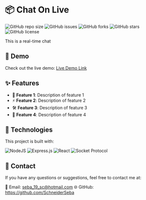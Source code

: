 # 📦 Chat On Live

![GitHub repo size](https://img.shields.io/github/repo-size/usuario/proyecto?style=flat-square)
![GitHub issues](https://img.shields.io/github/issues/usuario/proyecto?style=flat-square)
![GitHub forks](https://img.shields.io/github/forks/usuario/proyecto?style=flat-square)
![GitHub stars](https://img.shields.io/github/stars/usuario/proyecto?style=flat-square)
![GitHub license](https://img.shields.io/github/license/usuario/proyecto?style=flat-square)

This is a real-time chat

## 🚀 Demo

Check out the live demo: [Live Demo Link](https://your-demo-link.com)


## ✨ Features

- 🌟 **Feature 1**: Description of feature 1
- ⚡ **Feature 2**: Description of feature 2
- 🛠️ **Feature 3**: Description of feature 3
- 🎨 **Feature 4**: Description of feature 4

## 🧰 Technologies

This project is built with:

![NodeJS](https://img.shields.io/badge/node.js-6DA55F?style=for-the-badge&logo=node.js&logoColor=white) 
![Express.js](https://img.shields.io/badge/express.js-%23404d59.svg?style=for-the-badge&logo=express&logoColor=%2361DAFB) 
![React](https://img.shields.io/badge/react-%2320232a.svg?style=for-the-badge&logo=react&logoColor=%2361DAFB) 
![Socket Protocol](https://img.shields.io/badge/Socket-Protocol-blue?style=flat-square)

## 📧 Contact

If you have any questions or suggestions, feel free to contact me at:

📧 Email: seba_19_sc@hotmail.com
🌐 GitHub: https://github.com/SchneiderSeba

